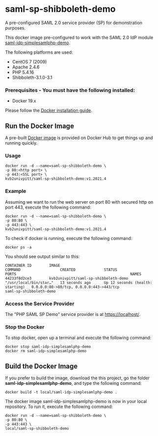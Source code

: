 # saml-sp-shibboleth-demo
A pre-configured SAML 2.0 service provider (SP) for demonstration purposes.

This docker image pre-configured to work with the SAML 2.0 IdP module [saml-idp-simplesamlphp-demo](../saml-idp-simplesamlphp-demo).

The following platforms are used:
- CentOS 7 (2009)
- Apache 2.4.6
- PHP 5.4.16
- Shibboleth-3.1.0-3.1

### Prerequisites - You must have the following installed:
- Docker 19.x

Please follow the [Docker installation guide](https://docs.docker.com/get-docker/).

## Run the Docker Image

A pre-built [Docker image](https://hub.docker.com/r/kvb2univpitt/saml-sp-shibboleth-demo) is provided on Docker Hub to get things up and running quickly.

### Usage
```
docker run -d --name=saml-sp-shibboleth-demo \
-p 80:<http port> \
-p 443:<SSL port> \
kvb2univpitt/saml-sp-shibboleth-demo:v1.2021.4
```

### Example
Assuming we want to run the web server on port 80 with secured http on port 443, execute the following command:

```
docker run -d --name=saml-sp-shibboleth-demo \
-p 80:80 \
-p 443:443 \
kvb2univpitt/saml-sp-shibboleth-demo:v1.2021.4
```

To check if docker is running, execute the following command:

```
docker ps -a
```

You should see output similar to this:

```
CONTAINER ID        IMAGE                                         COMMAND                  CREATED             STATUS                             PORTS                                                    NAMES
44233f8d2ce3        kvb2univpitt/saml-sp-shibboleth-demo             "/usr/local/bin/star…"   13 seconds ago      Up 12 seconds (health: starting)   0.0.0.0:80->80/tcp, 0.0.0.0:443->443/tcp                 saml-sp-shibboleth-demo
```


### Access the Service Provider
The "PHP SAML SP Demo" service provider is at [https://localhost/](https://localhost/).

### Stop the Docker
To stop docker, open up a terminal and execute the following command:

```
docker stop saml-idp-simplesamlphp-demo
docker rm saml-idp-simplesamlphp-demo
```

## Build the Docker Image

If you prefer to build the image, download the this project, go the folder **saml-idp-simplesamlphp-demo**, and type the following command:

```
docker build -t local/saml-idp-simplesamlphp-demo .
```
The docker image saml-idp-simplesamlphp-demo is now in your local repository.  To run it, execute the following command:

```
docker run -d --name=saml-sp-shibboleth-demo \
-p 80:80 \
-p 443:443 \
local/saml-sp-shibboleth-demo
```
